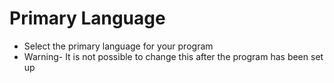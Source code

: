 # Primary Language
- Select the primary language for your program
- Warning- It is not possible to change this after the program has been set up